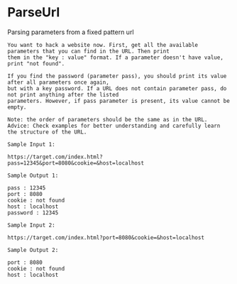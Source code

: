 # ParseUrl
Parsing parameters from a fixed pattern url
    
    You want to hack a website now. First, get all the available parameters that you can find in the URL. Then print
    them in the "key : value" format. If a parameter doesn't have value, print "not found".

    If you find the password (parameter pass), you should print its value after all parameters once again,
    but with a key password. If a URL does not contain parameter pass, do not print anything after the listed
    parameters. However, if pass parameter is present, its value cannot be empty.

    Note: the order of parameters should be the same as in the URL.
    Advice: Check examples for better understanding and carefully learn the structure of the URL.

    Sample Input 1:

    https://target.com/index.html?pass=12345&port=8080&cookie=&host=localhost

    Sample Output 1:

    pass : 12345
    port : 8080
    cookie : not found
    host : localhost
    password : 12345

    Sample Input 2:

    https://target.com/index.html?port=8080&cookie=&host=localhost

    Sample Output 2:

    port : 8080
    cookie : not found
    host : localhost
